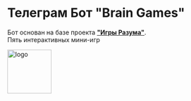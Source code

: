 <h1>Телеграм Бот "Brain Games"</h1>
<p>Бот основан на базе проекта <a href="https://github.com/1808Avenue/frontend-project-lvl1"><b>"Игры Разума"</b></a>.<br>Пять интерактивных мини-игр</p>
<a href="https://t.me/brainbraingames_bot"><img src="https://i.ibb.co/1GsHVWR/telegram.png" width="100" height="100" alt="logo"></a>